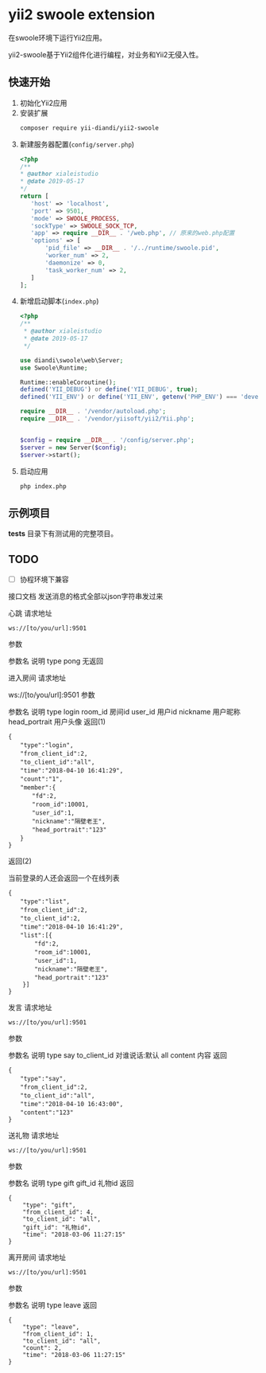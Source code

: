 # yii2 swoole extension
在swoole环境下运行Yii2应用。 

yii2-swoole基于Yii2组件化进行编程，对业务和Yii2无侵入性。

## 快速开始

1. 初始化Yii2应用
1. 安装扩展
    ```bash
    composer require yii-diandi/yii2-swoole
    ```
1. 新建服务器配置(`config/server.php`)
    ```php
   <?php
   /**
    * @author xialeistudio
    * @date 2019-05-17
    */
   return [
       'host' => 'localhost',
       'port' => 9501,
       'mode' => SWOOLE_PROCESS,
       'sockType' => SWOOLE_SOCK_TCP,
       'app' => require __DIR__ . '/web.php', // 原来的web.php配置
       'options' => [
           'pid_file' => __DIR__ . '/../runtime/swoole.pid',
           'worker_num' => 2,
           'daemonize' => 0,
           'task_worker_num' => 2,
       ]
   ];
    ```
1. 新增启动脚本(`index.php`)
    ```php
    <?php
    /**
     * @author xialeistudio
     * @date 2019-05-17
     */
    
    use diandi\swoole\web\Server;
    use Swoole\Runtime;
    
    Runtime::enableCoroutine();
    defined('YII_DEBUG') or define('YII_DEBUG', true);
    defined('YII_ENV') or define('YII_ENV', getenv('PHP_ENV') === 'development' ? 'dev' : 'prod');
    
    require __DIR__ . '/vendor/autoload.php';
    require __DIR__ . '/vendor/yiisoft/yii2/Yii.php';
    
    
    $config = require __DIR__ . '/config/server.php';
    $server = new Server($config);
    $server->start();
    ```
1. 启动应用
    ```bash
    php index.php
    ```
 
## 示例项目

**tests** 目录下有测试用的完整项目。

## TODO

+ [ ] 协程环境下兼容



接口文档
发送消息的格式全部以json字符串发过来

心跳
请求地址

    ws://[to/you/url]:9501
参数

参数名	说明
type	pong
无返回

进入房间
请求地址

ws://[to/you/url]:9501
参数

参数名	说明
type	login
room_id	房间id
user_id	用户id
nickname	用户昵称
head_portrait	用户头像
返回(1)

    {
    　　"type":"login",
    　　"from_client_id":2,
    　　"to_client_id":"all",
    　　"time":"2018-04-10 16:41:29",
    　　"count":"1",
    　　"member":{
    　　　　"fd":2,
    　　　　"room_id":10001,
    　　　　"user_id":1,
    　　　　"nickname":"隔壁老王",
    　　　　"head_portrait":"123"
    　　}
    }

返回(2)

当前登录的人还会返回一个在线列表

    {
    　　"type":"list",
    　　"from_client_id":2,
    　　"to_client_id":2,
    　　"time":"2018-04-10 16:41:29",
    　　"list":[{
        　　"fd":2,
        　　"room_id":10001,
        　　"user_id":1,
        　　"nickname":"隔壁老王",
        　　"head_portrait":"123"
        }]
    }

发言
请求地址

    ws://[to/you/url]:9501

参数

参数名	说明
type	say
to_client_id	对谁说话:默认 all
content	内容
返回

    {
    　　"type":"say",
    　　"from_client_id":2,
    　　"to_client_id":"all",
    　　"time":"2018-04-10 16:43:00",
    　　"content":"123"
    }

送礼物
请求地址

    ws://[to/you/url]:9501

参数

参数名	说明
type	gift
gift_id	礼物id
返回

    {
        "type": "gift",
        "from_client_id": 4,
        "to_client_id": "all",
        "gift_id": "礼物id",
        "time": "2018-03-06 11:27:15"
    }

离开房间
请求地址

    ws://[to/you/url]:9501
    
参数

参数名	说明
type	leave
返回

    {
        "type": "leave",
        "from_client_id": 1,
        "to_client_id": "all",
        "count": 2,
        "time": "2018-03-06 11:27:15"
    }